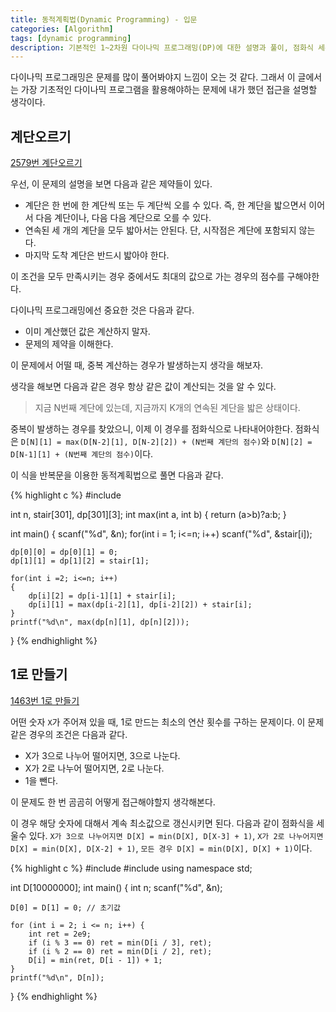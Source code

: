 ```yaml
---
title: 동적계획법(Dynamic Programming) - 입문
categories: [Algorithm]
tags: [dynamic programming]
description: 기본적인 1~2차원 다이나믹 프로그래밍(DP)에 대한 설명과 풀이, 점화식 세우기
---
```


다이나믹 프로그래밍은 문제를 많이 풀어봐야지 느낌이 오는 것 같다. 그래서 이 글에서는 가장 기초적인 다이나믹 프로그램을 활용해야하는 문제에 내가 했던 접근을 설명할 생각이다.

## 계단오르기
[2579번 계단오르기](https://www.acmicpc.net/problem/2579)

우선, 이 문제의 설명을 보면 다음과 같은 제약들이 있다.

* 계단은 한 번에 한 계단씩 또는 두 계단씩 오를 수 있다. 즉, 한 계단을 밟으면서 이어서 다음 계단이나, 다음 다음 계단으로 오를 수 있다.
* 연속된 세 개의 계단을 모두 밟아서는 안된다. 단, 시작점은 계단에 포함되지 않는다.
* 마지막 도착 계단은 반드시 밟아야 한다.

이 조건을 모두 만족시키는 경우 중에서도 최대의 값으로 가는 경우의 점수를 구해야한다.

다이나믹 프로그래밍에선 중요한 것은 다음과 같다.

* 이미 계산했던 값은 계산하지 말자.
* 문제의 제약을 이해한다.

이 문제에서 어떨 때, 중복 계산하는 경우가 발생하는지 생각을 해보자.

생각을 해보면 다음과 같은 경우 항상 같은 값이 계산되는 것을 알 수 있다.
> 지금 N번째 계단에 있는데, 지금까지 K개의 연속된 계단을 밟은 상태이다.

중복이 발생하는 경우를 찾았으니, 이제 이 경우를 점화식으로 나타내어야한다. 점화식은 `D[N][1] = max(D[N-2][1], D[N-2][2]) + (N번째 계단의 점수)`와 `D[N][2] = D[N-1][1] + (N번째 계단의 점수)`이다.

이 식을 반복문을 이용한 동적계획법으로 풀면 다음과 같다.

{% highlight c %}
#include <cstdio>

int n, stair[301], dp[301][3];
int max(int a, int b) { return (a>b)?a:b; }

int main()
{
    scanf("%d", &n);
    for(int i = 1; i<=n; i++)
        scanf("%d", &stair[i]);

    dp[0][0] = dp[0][1] = 0;
    dp[1][1] = dp[1][2] = stair[1];

    for(int i =2; i<=n; i++)
    {
        dp[i][2] = dp[i-1][1] + stair[i];
        dp[i][1] = max(dp[i-2][1], dp[i-2][2]) + stair[i];
    }
    printf("%d\n", max(dp[n][1], dp[n][2]));
}
{% endhighlight %}

## 1로 만들기
[1463번 1로 만들기](https://www.acmicpc.net/problem/1463)

어떤 숫자 `X`가 주어져 있을 때, 1로 만드는 최소의 연산 횟수를 구하는 문제이다.
이 문제 같은 경우의 조건은 다음과 같다.

* X가 3으로 나누어 떨어지면, 3으로 나눈다.
* X가 2로 나누어 떨어지면, 2로 나눈다.
* 1을 뺀다.

이 문제도 한 번 곰곰히 어떻게 접근해야할지 생각해본다.



이 경우 해당 숫자에 대해서 계속 최소값으로 갱신시키면 된다. 다음과 같이 점화식을 세울수 있다.
`X가 3으로 나누어지면 D[X] = min(D[X], D[X-3] + 1)`, `X가 2로 나누어지면 D[X] = min(D[X], D[X-2] + 1)`, `모든 경우 D[X] = min(D[X], D[X] + 1)`이다.

{% highlight c %}
#include <cstdio>
#include <algorithm>
using namespace std;

int D[10000000];
int main() {
	int n;
	scanf("%d", &n);

	D[0] = D[1] = 0; // 초기값

	for (int i = 2; i <= n; i++) {
		int ret = 2e9;
		if (i % 3 == 0) ret = min(D[i / 3], ret);
		if (i % 2 == 0) ret = min(D[i / 2], ret);
		D[i] = min(ret, D[i - 1]) + 1;
	}
    printf("%d\n", D[n]);

}
{% endhighlight %}
